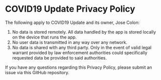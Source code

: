 # COVID19 Update Privacy Policy

The following apply to COVID19 Update and its owner, Jose Colon:

1. No data is stored remotely. All data handled by the app is stored locally on the device that runs the app.
2. No user data is transmitted in any way over any network.
3. No data is shared with any third party. Only in the event of valid legal warrant provided by law enforcement authorities
could specifically requested data be provided to said authorities.

If you have any questions regarding this Privacy Policy, please submit an issue via this GitHub repository.

